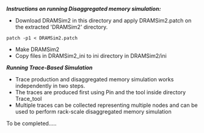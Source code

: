 ***Instructions on running Disaggregated memory simulation:***
* Download DRAMSim2 in this directory and apply DRAMSim2.patch on the extracted 'DRAMSim2' directory. 
```
patch -p1 < DRAMSim2.patch
```
* Make DRAMSim2
* Copy files in DRAMSim2_ini to ini directory in DRAMSim2/ini

***Running Trace-Based Simulation***
* Trace production and disaggregated memory simulation works independently in two steps.
* The traces are produced first using Pin and the tool inside directory Trace_tool
* Multiple traces can be collected representing multiple nodes and can be used to perform rack-scale disaggregated memory simulation


To be completed.....
